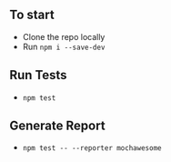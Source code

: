 
## To start
- Clone the repo locally
- Run `npm i --save-dev`

## Run Tests
- `npm test`

## Generate Report 
- `npm test -- --reporter mochawesome`